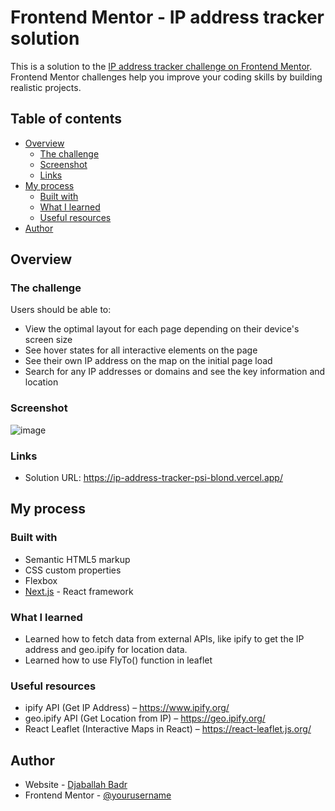 # Frontend Mentor - IP address tracker solution

This is a solution to the [IP address tracker challenge on Frontend Mentor](https://www.frontendmentor.io/challenges/ip-address-tracker-I8-0yYAH0). Frontend Mentor challenges help you improve your coding skills by building realistic projects. 

## Table of contents
- [Overview](#overview)
  - [The challenge](#the-challenge)
  - [Screenshot](#screenshot)
  - [Links](#links)
- [My process](#my-process)
  - [Built with](#built-with)
  - [What I learned](#what-i-learned)
  - [Useful resources](#useful-resources)
- [Author](#author)
  
## Overview
### The challenge

Users should be able to:

- View the optimal layout for each page depending on their device's screen size
- See hover states for all interactive elements on the page
- See their own IP address on the map on the initial page load
- Search for any IP addresses or domains and see the key information and location

### Screenshot
![image](https://github.com/user-attachments/assets/1f7dc63c-8dc8-4619-81ae-d7cd0380a1eb)


### Links

- Solution URL: https://ip-address-tracker-psi-blond.vercel.app/

## My process

### Built with
- Semantic HTML5 markup
- CSS custom properties
- Flexbox
- [Next.js](https://nextjs.org/) - React framework

### What I learned
- Learned how to fetch data from external APIs, like ipify to get the IP address and geo.ipify for location data.
- Learned how to use FlyTo() function in leaflet

### Useful resources
- ipify API (Get IP Address) – https://www.ipify.org/
- geo.ipify API (Get Location from IP) – https://geo.ipify.org/
- React Leaflet (Interactive Maps in React) – https://react-leaflet.js.org/

## Author

- Website - [Djaballah Badr](https://portfolio-badro39.vercel.app/)
- Frontend Mentor - [@yourusername](https://www.frontendmentor.io/profile/yourusername)
